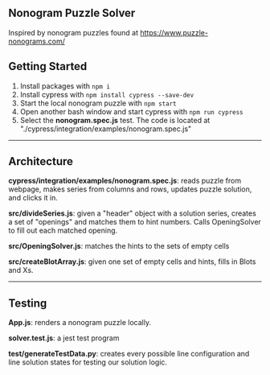 ## Nonogram Puzzle Solver ##

Inspired by nonogram puzzles found at https://www.puzzle-nonograms.com/

## Getting Started ##

1. Install packages with `npm i`
2. Install cypress with `npm install cypress --save-dev`
3. Start the local nonogram puzzle with `npm start`
3. Open another bash window and start cypress with `npm run cypress`
4. Select the <strong>nonogram.spec.js</strong> test. The code is located at "./cypress/integration/examples/nonogram.spec.js"

<hr>

## Architecture ##
**cypress/integration/examples/nonogram.spec.js**: reads puzzle from webpage, makes series from columns and rows, updates puzzle solution, and clicks it in.

**src/divideSeries.js**: given a "header" object with a solution series, creates a set of "openings" and matches them to hint numbers. Calls OpeningSolver to fill out each matched opening.

**src/OpeningSolver.js**: matches the hints to the sets of empty cells

**src/createBlotArray.js**: given one set of empty cells and hints, fills in Blots and Xs.

<hr>

## Testing ##
**App.js**: renders a nonogram puzzle locally.

**solver.test.js**: a jest test program

**test/generateTestData.py**: creates every possible line configuration and line solution states for testing our solution logic.